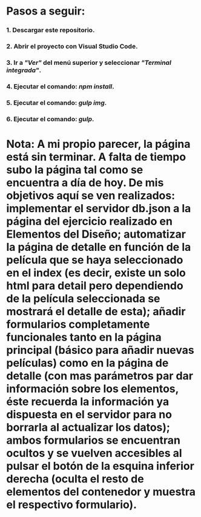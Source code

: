 # Pasos a seguir:

###  1. Descargar este repositorio.
###  2. Abrir el proyecto con Visual Studio Code.
###  3. Ir a *"Ver"* del menú superior y seleccionar *"Terminal integrada"*.
###  4. Ejecutar el comando:  *npm install*.
###  5. Ejecutar el comando:  *gulp img*.
###  6. Ejecutar el comando:  *gulp*.

# Nota: A mi propio parecer, la página está sin terminar. A falta de tiempo subo la página tal como se encuentra a día de hoy. De mis objetivos aquí se ven realizados: implementar el servidor db.json a la página del ejercicio realizado en Elementos del Diseño; automatizar la página de detalle en función de la película que se haya seleccionado en el index (es decir, existe un solo html para detail pero dependiendo de la película seleccionada se mostrará el detalle de esta); añadir formularios completamente funcionales tanto en la página principal (básico para añadir nuevas películas) como en la página de detalle (con mas parámetros par dar información sobre los elementos, éste recuerda la información ya dispuesta en el servidor para no borrarla al actualizar los datos); ambos formularios se encuentran ocultos y se vuelven accesibles al pulsar el botón de la esquina inferior derecha (oculta el resto de elementos del contenedor y muestra el respectivo formulario).